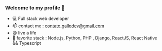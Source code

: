 ### Welcome to my profile 👋
- :computer: Full stack web developer
- 📫 contact me : contato.gallodev@gmail.com
- 😄 live a life
- :tophat: favorite stack :  Node.js, Python, PHP , Django, ReactJS, React Native && Typescript
